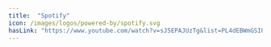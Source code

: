 ```yaml
---
title:  "Spotify"
icon: /images/logos/powered-by/spotify.svg
hasLink: "https://www.youtube.com/watch?v=sJ5EPAJUzTg&list=PL4dEBWmGSIU9OkXQU2OAXmITPLhiMSPRp&index=5"
---
```

<!--
Licensed under the Apache License, Version 2.0 (the "License");
you may not use this file except in compliance with the License.
You may obtain a copy of the License at

http://www.apache.org/licenses/LICENSE-2.0

Unless required by applicable law or agreed to in writing, software
distributed under the License is distributed on an "AS IS" BASIS,
WITHOUT WARRANTIES OR CONDITIONS OF ANY KIND, either express or implied.
See the License for the specific language governing permissions and
limitations under the License.
-->
